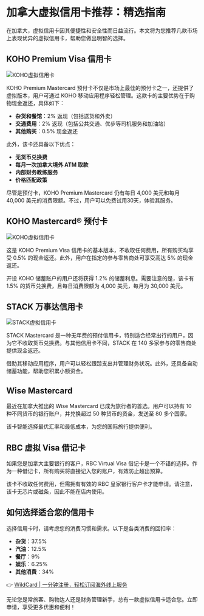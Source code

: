 # 加拿大虚拟信用卡推荐：精选指南

在加拿大，虚拟信用卡因其便捷性和安全性而日益流行。本文将为您推荐几款市场上表现优异的虚拟信用卡，帮助您做出明智的选择。

## KOHO Premium Visa 信用卡

![KOHO虚拟信用卡](https://bbtdd.com/img/1088174716.webp)

KOHO Premium Mastercard 预付卡不仅是市场上最佳的预付卡之一，还提供了虚拟版本，用户可通过 KOHO 移动应用程序轻松管理。这款卡的主要优势在于购物现金返还，具体如下：

- **杂货和餐馆**：2% 返现（包括送货和外卖）
- **交通费用**：2% 返现（包括公共交通、优步等司机服务和加油站）
- **其他购买**：0.5% 现金返还

此外，该卡还具备以下优点：

- **无货币兑换费**
- **每月一次加拿大境外 ATM 取款**
- **内部财务教练服务**
- **价格匹配政策**

尽管是预付卡，KOHO Premium Mastercard 仍有每日 4,000 美元和每月 40,000 美元的消费限额。不过，用户可以免费试用30天，体验其服务。

## KOHO Mastercard® 预付卡

![KOHO虚拟信用卡](https://bbtdd.com/img/76494731856388.webp)

这是 KOHO Premium Visa 信用卡的基本版本，不收取任何费用，所有购买均享受 0.5% 的现金返还。此外，用户在指定的参与零售商处可享受高达 5% 的现金返还。

开设 KOHO 储蓄账户的用户还将获得 1.2% 的储蓄利息。需要注意的是，该卡有 1.5% 的货币兑换费，且每日消费限额为 4,000 美元，每月为 30,000 美元。

## STACK 万事达信用卡

![STACK虚拟信用卡](https://bbtdd.com/img/34281764371.webp)

STACK Mastercard 是一种无年费的预付信用卡，特别适合经常出行的用户，因为它不收取货币兑换费。与其他信用卡不同，STACK 在 140 多家参与的零售商处提供现金返还。

借助其移动应用程序，用户可以轻松跟踪支出并管理财务状况。此外，还具备自动储蓄功能，帮助您积累小额资金。

## Wise Mastercard

最近在加拿大推出的 Wise Mastercard 已成为旅行者的首选。用户可以持有 10 种不同货币的银行账户，并兑换超过 50 种货币的资金，发送至 80 多个国家。

该卡智能选择最优汇率和最低成本，为您的国际旅行提供便利。

## RBC 虚拟 Visa 借记卡



如果您是加拿大主要银行的客户，RBC Virtual Visa 借记卡是一个不错的选择。作为一种借记卡，所有购买将直接记入您的账户，有效防止超出预算。

该卡不收取任何费用，但需拥有有效的 RBC 皇家银行客户卡才能申请。请注意，该卡无芯片或磁条，因此不能在店内使用。

## 如何选择适合您的信用卡

选择信用卡时，请考虑您的消费习惯和需求。以下是各类消费的回扣率：

- **杂货**：37.5%
- **汽油**：12.5%
- **餐厅**：9%
- **娱乐**：6.25%
- **其他消费**：34%

👉 [WildCard | 一分钟注册，轻松订阅海外线上服务](https://bbtdd.com/WildCard)

无论您是常旅客、购物达人还是财务管理新手，总有一款虚拟信用卡适合您。立即申请，享受更多优惠和便利！